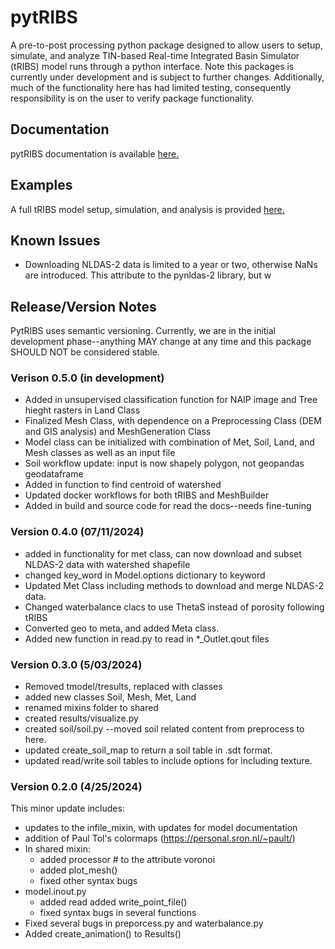 # pytRIBS
A pre-to-post processing python package designed to allow users to setup, simulate, and analyze TIN-based Real-time Integrated Basin Simulator (tRIBS) model runs through a python interface.
Note this packages is currently under development and is subject to further changes. Additionally, much of the functionality here has had limited testing, consequently responsibility is on the user to verify package functionality. 

## Documentation
pytRIBS documentation is available [here.](https://pytribs.readthedocs.io/en/latest/)

## Examples
A full tRIBS model setup, simulation, and analysis is provided [here.](https://zenodo.org/records/13988020)

## Known Issues
* Downloading NLDAS-2 data is limited to a year or two, otherwise NaNs are introduced. This attribute to the pynldas-2 library, but w

## Release/Version Notes
PytRIBS uses semantic versioning. Currently, we are in the initial development phase--anything MAY change at any time and
this package SHOULD NOT be considered stable.
### Verison 0.5.0 (in development)
* Added in unsupervised classification function for NAIP image and Tree hieght rasters in Land Class
* Finalized Mesh Class, with dependence on a Preprocessing Class (DEM and GIS analysis) and MeshGeneration Class
* Model class can be initialized with combination of Met, Soil, Land, and Mesh classes as well as an input file
* Soil workflow update: input is now shapely polygon, not geopandas geodataframe
* Added in function to find centroid of watershed
* Updated docker workflows for both tRIBS and MeshBuilder
* Added in build and source code for read the docs--needs fine-tuning
### Version 0.4.0 (07/11/2024)
* added in functionality for met class, can now download and subset NLDAS-2 data with watershed shapefile
* changed key_word in Model.options dictionary to keyword
* Updated Met Class including methods to download and merge NLDAS-2 data.
* Changed waterbalance clacs to use ThetaS instead of porosity following tRIBS
* Converted geo to meta, and added Meta class.
* Added new function in read.py to read in *_Outlet.qout files
### Version 0.3.0 (5/03/2024)
* Removed tmodel/tresults, replaced with classes
* added new classes Soil, Mesh, Met, Land
* renamed mixins folder to shared
* created results/visualize.py
* created soil/soil.py --moved soil related content from preprocess to here.
* updated create_soil_map to return a soil table in .sdt format.
* updated read/write soil tables to include options for including texture.
### Version 0.2.0 (4/25/2024)
This minor update includes:
* updates to the infile_mixin, with updates for 
model documentation
* addition of Paul Tol's colormaps (https://personal.sron.nl/~pault/)
* In shared mixin:
  * added processor # to the attribute voronoi
  * added plot_mesh()
  * fixed other syntax bugs
* model.inout.py
  * added read added write_point_file()
  * fixed syntax bugs in several functions
* Fixed several bugs in preporcess.py and waterbalance.py
* Added create_animation() to Results()
